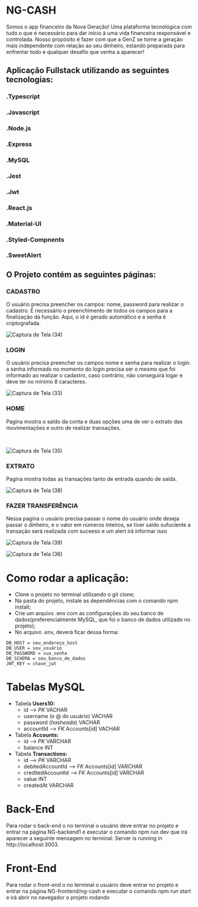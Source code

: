 # NG-CASH


Somos o app financeiro da Nova Geração! Uma plataforma tecnológica com tudo o que é necessário para dar início à uma vida financeira responsável e controlada. Nosso propósito é fazer com que a GenZ se torne a geração mais independente com relação ao seu dinheiro, estando preparada para enfrentar todo e qualquer desafio que venha a aparecer!
## Aplicação Fullstack utilizando as seguintes tecnologias:
### .Typescript
### .Javascript
### .Node.js
### .Express
### .MySQL
### .Jest
### .Jwt
### .React.js
### .Material-UI
### .Styled-Compnents
### .SweetAlert

## O Projeto contém as seguintes páginas:

### CADASTRO 
O usuário precisa preencher os campos: nome, password
 para realizar o cadastro. É necessário o preenchimento de todos os campos para a finalização da função. Aqui, o id é gerado automático e a senha é criptografada.
<br>






![Captura de Tela (34)](https://user-images.githubusercontent.com/98975326/236948022-63c6ebea-5089-4473-a1f3-1ccdc79dbf1e.png)
<br>


### LOGIN
O usuário precisa preencher os campos nome e senha para realizar o login. a senha informado no momento do login precisa ser o mesmo que foi informado ao realizar o cadastro, caso contrário, não conseguirá logar e deve ter no mínimo 8 caracteres.
<br>




![Captura de Tela (33)](https://user-images.githubusercontent.com/98975326/236948553-b807798c-0c5c-4642-a665-721b8692d08f.png)






### HOME
Pagina mostra o saldo da conta e duas opções uma de ver o extrato das movimentações e outro de realizar transações.

<br>



![Captura de Tela (35)](https://user-images.githubusercontent.com/98975326/236961254-e8ddff91-b1c1-4934-a654-22f07aeda647.png)


### EXTRATO
Pagina mostra todas as transações tanto de entrada quando de saída.



![Captura de Tela (38)](https://user-images.githubusercontent.com/98975326/236961749-772ef469-733f-4c20-b212-3d3ac0a7f5b2.png)

### FAZER TRANSFERÊNCIA
Nessa pagina o usuário precisa passar o nome do usuário onde deseja passar o dinheiro, e o valor em números inteiros, se tiver saldo sufuciente a transação será realizada com suceeso e um alert irá informar isso

![Captura de Tela (39)](https://user-images.githubusercontent.com/98975326/236963358-65df37f2-789f-4a30-ae43-86807b6b83d0.png)

![Captura de Tela (36)](https://user-images.githubusercontent.com/98975326/236963351-1c728bf3-e6f7-41aa-a96c-1c965e3e4ffe.png)


# Como rodar a aplicação:
- Clone o projeto no terminal utilizando o git clone;
- Na pasta do projeto, instale as dependências com o comando npm install;
- Crie um arquivo .env com as configurações do seu banco de dados(preferencialmente MySQL, que foi o banco de dados utilizado no projeto);
- No arquivo .env, deverá ficar dessa forma:

```
DB_HOST = seu_endereço_host
DB_USER = seu_usuário
DB_PASSWORD = sua_senha
DB_SCHEMA = seu_banco_de_dados
JWT_KEY = chave_jwt
```

# Tabelas MySQL
- Tabela **Users10:**
    - id —> *PK* VACHAR
    - username (o @ do usuário) VACHAR
    - password (*hasheada*) VACHAR
    - accountId —> *FK* Accounts[id] VACHAR
- Tabela **Accounts:**
    - id —> *PK* VARCHAR
    - balance INT
- Tabela **Transactions:**
    - id —> *PK* VARCHAR
    - debitedAccountId —> *FK* Accounts[id] VARCHAR
    - creditedAccountId —> *FK* Accounts[id] VARCHAR
    - value INT
    - createdAt VARCHAR


# Back-End
Para rodar o back-end o no terminal o usuário deve entrar no projeto e entrar na página NG-backend1 e executar o comando npm run dev que irá aparecer a seguinte mensagem no terminal: Server is running in http://localhost:3003.

# Front-End
Para rodar o front-end o no terminal o usuário deve entrar no projeto e entrar na página NG-frontend/ng-cash e executar o comando npm run start e irá abrir no navegador o projeto rodando


